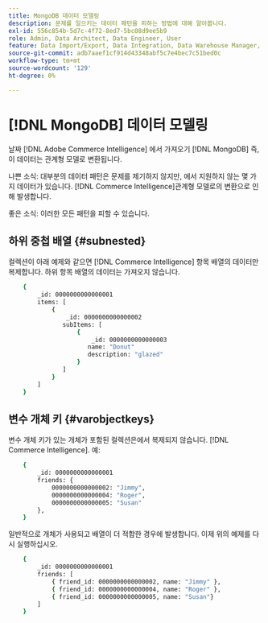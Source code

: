 ```yaml
---
title: MongoDB 데이터 모델링
description: 문제를 일으키는 데이터 패턴을 피하는 방법에 대해 알아봅니다.
exl-id: 556c854b-5d7c-4f72-8ed7-5bc08d9ee5b9
role: Admin, Data Architect, Data Engineer, User
feature: Data Import/Export, Data Integration, Data Warehouse Manager, Commerce Tables
source-git-commit: adb7aaef1cf914d43348abf5c7e4bec7c51bed0c
workflow-type: tm+mt
source-wordcount: '129'
ht-degree: 0%

---
```


# [!DNL MongoDB] 데이터 모델링

날짜 [!DNL Adobe Commerce Intelligence] 에서 가져오기 [!DNL MongoDB] 즉, 이 데이터는 관계형 모델로 변환됩니다.

나쁜 소식: 대부분의 데이터 패턴은 문제를 제기하지 않지만, 에서 지원하지 않는 몇 가지 데이터가 있습니다. [!DNL Commerce Intelligence]관계형 모델로의 변환으로 인해 발생합니다.

좋은 소식: 이러한 모든 패턴을 피할 수 있습니다.

## 하위 중첩 배열 {#subnested}

컬렉션이 아래 예제와 같으면 [!DNL Commerce Intelligence] 항목 배열의 데이터만 복제합니다. 하위 항목 배열의 데이터는 가져오지 않습니다.

```bash
    {
        _id: 0000000000000001
        items: [
            {
                _id: 0000000000000002
               subItems: [
                   {
                       _id: 0000000000000003
                      name: "Donut"
                      description: "glazed"
                   }
               ]
            }
        ]
    }
```

## 변수 개체 키 {#varobjectkeys}

변수 개체 키가 있는 개체가 포함된 컬렉션은에서 복제되지 않습니다. [!DNL Commerce Intelligence]. 예:

```bash
    {
        _id: 0000000000000001
        friends: {
            0000000000000002: "Jimmy",
            0000000000000004: "Roger",
            0000000000000005: "Susan"
        },
    }
```

일반적으로 개체가 사용되고 배열이 더 적합한 경우에 발생합니다. 이제 위의 예제를 다시 실행하십시오.

```bash
    {
        _id: 0000000000000001
        friends: [
            { friend_id: 0000000000000002, name: "Jimmy" },
            { friend_id: 0000000000000004, name: "Roger" },
            { friend_id: 0000000000000005, name: "Susan"}
        ]
    }
```
